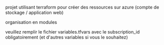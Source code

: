 projet utilisant terraform pour créer des ressources sur azure (compte de stockage / application web)

organisation en modules

veuillez remplir le fichier variables.tfvars avec le subscription_id obligatoirement (et d'autres variables si vous le souhaitez)

